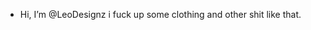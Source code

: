 - Hi, I’m @LeoDesignz
i fuck up some clothing and other shit like that.

<!---
LeoDesignz/LeoDesignz is a ✨ special ✨ repository because its `README.md` (this file) appears on your GitHub profile.
You can click the Preview link to take a look at your changes.
--->
